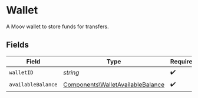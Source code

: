 # Wallet

A Moov wallet to store funds for transfers.


## Fields

| Field                                                                                  | Type                                                                                   | Required                                                                               | Description                                                                            |
| -------------------------------------------------------------------------------------- | -------------------------------------------------------------------------------------- | -------------------------------------------------------------------------------------- | -------------------------------------------------------------------------------------- |
| `walletID`                                                                             | *string*                                                                               | :heavy_check_mark:                                                                     | N/A                                                                                    |
| `availableBalance`                                                                     | [Components\WalletAvailableBalance](../../Models/Components/WalletAvailableBalance.md) | :heavy_check_mark:                                                                     | N/A                                                                                    |